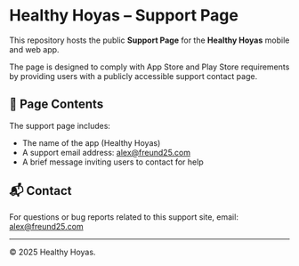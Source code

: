 # Healthy Hoyas – Support Page

This repository hosts the public **Support Page** for the **Healthy Hoyas** mobile and web app.

The page is designed to comply with App Store and Play Store requirements by providing users with a publicly accessible support contact page.


## 📄 Page Contents

The support page includes:
- The name of the app (Healthy Hoyas)
- A support email address: [alex@freund25.com](mailto:alex@freund25.com)
- A brief message inviting users to contact for help



## 📬 Contact

For questions or bug reports related to this support site, email:  
[alex@freund25.com](mailto:alex@freund25.com)

---
© 2025 Healthy Hoyas.
